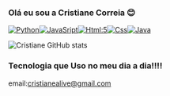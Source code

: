 ### Olá eu sou a Cristiane Correia 😊

[![Python](	https://img.shields.io/badge/Python-3776AB?style=for-the-badge&logo=python&logoColor=white)](https://www.python.org/)[![JavaSript](https://img.shields.io/badge/JavaScript-F7DF1E?style=for-the-badge&logo=javascript&logoColor=black)](https://www.jetbrains.com/webstorm/promo/?source=google&medium=cpc&campaign=9641686074&term=js%20software%20download&content=604189264750&gad=1&gclid=EAIaIQobChMIr6XUhKGq_wIVEjaRCh1hog83EAAYASAAEgKT_vD_BwE)[![Html:5](https://img.shields.io/badge/HTML5-E34F26?style=for-the-badge&logo=html5&logoColor=white)](https://code.visualstudio.com/)[![Css](https://img.shields.io/badge/CSS-239120?&style=for-the-badge&logo=css3&logoColor=white)](https://code.visualstudio.com/)[![Java](https://img.shields.io/badge/Java-ED8B00?style=for-the-badge&logo=openjdk&logoColor=white)](https://code.visualstudio.com/)


![Cristiane GitHub stats](https://github-readme-stats.vercel.app/api?username=CristianeSCorreia&show_icons=true&bg_color=000000)

### Tecnologia que Uso no meu dia a dia!!!!
email:cristianealive@gmail.com  

